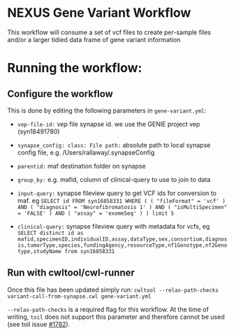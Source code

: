 # NEXUS Gene Variant Workflow
This workflow will consume a set of vcf files to create per-sample files and/or a larger tidied data frame of gene variant information


# Running the workflow: 

## Configure the workflow

This is done by editing the following parameters in `gene-variant.yml`: 

- `vep-file-id:` vep file synapse id. we use the GENIE project vep (syn18491780)

- `synapse_config:
  class: File
  path:` absolute path to local synapse config file, e.g. /Users/rallaway/.synapseConfig
  
- `parentid:` maf destination folder on synapse

- `group_by:` e.g. mafid, column of clinical-query to use to join to data

- `input-query:` synapse fileview query to get VCF ids for conversion to maf. eg `SELECT id FROM syn16858331 WHERE ( ( "fileFormat" = 'vcf' ) AND ( "diagnosis" = 'Neurofibromatosis 1' ) AND ( "isMultiSpecimen" = 'FALSE' ) AND ( "assay" = 'exomeSeq' ) ) limit 5`

- `clinical-query:` synapse fileview query with metadata for vcfs, eg `SELECT distinct id as mafid,specimenID,individualID,assay,dataType,sex,consortium,diagnosis,tumorType,species,fundingAgency,resourceType,nf1Genotype,nf2Genotype,studyName from syn16858331`

## Run with cwltool/cwl-runner

Once this file has been updated simply run:
`cwltool --relax-path-checks variant-call-from-synapse.cwl gene-variant.yml`

`--relax-path-checks` is a required flag for this workflow. At the time of writing, `toil` does not support this parameter and therefore cannot be used (see toil issue [#1782](https://github.com/DataBiosphere/toil/issues/1782)). 
